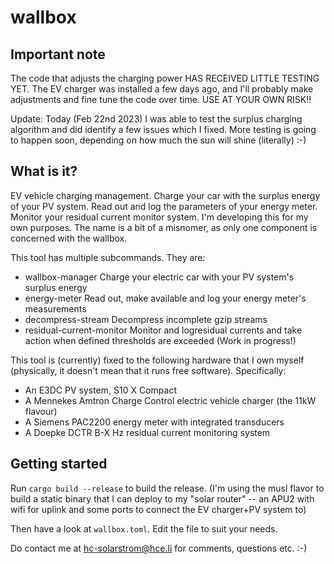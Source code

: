 # wallbox

## Important note

The code that adjusts the charging power HAS RECEIVED LITTLE TESTING YET. The
EV charger was installed a few days ago, and I'll probably make adjustments and
fine tune the code over time. USE AT YOUR OWN RISK!!

Update: Today (Feb 22nd 2023) I was able to test the surplus charging algorithm and did identify a few issues which I fixed. More testing is going to happen soon, depending on how much the sun will shine (literally) :-)

## What is it?

EV vehicle charging management. Charge your car with the surplus
energy of your PV system. Read out and log the parameters of your
energy meter. Monitor your residual current monitor system. I'm
developing this for my own purposes. The name is a bit of a misnomer,
as only one component is concerned with the wallbox.

This tool has multiple subcommands. They are:

  * wallbox-manager           Charge your electric car with your PV
                              system's surplus energy
  * energy-meter              Read out, make available and log your
                              energy meter's measurements
  * decompress-stream         Decompress incomplete gzip streams
  * residual-current-monitor  Monitor and logresidual currents and
                              take action when defined thresholds are
                              exceeded (Work in progress!) 

This tool is (currently) fixed to the following hardware that I own
myself (physically, it doesn't mean that it runs free software).
Specifically:

* An E3DC PV system, S10 X Compact
* A Mennekes Amtron Charge Control electric vehicle charger (the 11kW flavour)
* A Siemens PAC2200 energy meter with integrated transducers
* A Doepke DCTR B-X Hz residual current monitoring system


## Getting started

Run ``cargo build --release`` to build the release. (I'm using the musl flavor
to build a static binary that I can deploy to my "solar router" -- an APU2 with
wifi for uplink and some ports to connect the EV charger+PV system to)

Then have a look at ``wallbox.toml``. Edit the file to suit your needs.

Do contact me at hc-solarstrom@hce.li for comments, questions etc. :-)


